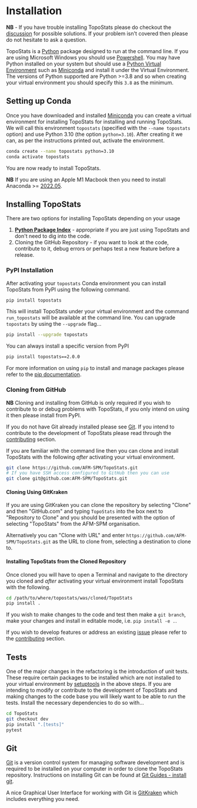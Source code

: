 # Installation

**NB** - If you have trouble installing TopoStats please do checkout the
[discussion](https://github.com/AFM-SPM/TopoStats/discussions) for possible solutions. If your problem isn't covered
then please do not hesitate to ask a question.


TopoStats is a [Python](https://www.python.org) package designed to run at the command line. If you are using Microsoft
Windows you should use
[Powershell](https://learn.microsoft.com/en-us/powershell/scripting/learn/ps101/01-getting-started?view=powershell-7.3). You
may have Python installed on your system but should use a [Python Virtual
Environment](https://realpython.com/python-virtual-environments-a-primer/) such as
[Miniconda](https://docs.conda.io/en/latest/miniconda.html) and install it under the Virtual Environment. The versions
of Python supported are Python >=3.8 and so when creating your virtual environment you should specify this `3.8` as the
minimum.

## Setting up Conda

Once you have downloaded and installed [Miniconda](https://docs.conda.io/en/latest/miniconda.html) you can create a
virtual environment for installing TopoStats for installing and running TopoStats. We will call this environment `topostats`
(specified with the `--name topostats` option) and use Python 3.10 (the option `python=3.10`). After creating it we can,
as per the instructions printed out, activate the environment.

``` bash
conda create --name topostats python=3.10
conda activate topostats
```

You are now ready to install TopoStats.

**NB** If you are using an Apple M1 Macbook then you need to install Anaconda >=
[2022.05](https://www.anaconda.com/blog/new-release-anaconda-distribution-now-supporting-m1).

## Installing TopoStats

There are two options for installing TopoStats depending on your usage

1. [**Python Package Index**](https://pypi.org/) - appropriate if you are just using TopoStats and don't need to dig into
   the code.
2. Cloning the GitHub Repository - if you want to look at the code, contribute to it, debug errors or perhaps test a new
   feature before a release.

### PyPI Installation

After activating your `topostats` Conda environment you can install TopoStats from PyPI using the following command.

``` bash
pip install topostats
```

This will install TopoStats under your virtual environment and the command `run_topostats` will be available at the
command line. You can upgrade `topostats` by using the `--upgrade` flag...

``` bash
pip install --upgrade topostats
```

You can always install a specific version from PyPI

``` bash
pip install topostats==2.0.0
```

For more information on using `pip` to install and manage packages please refer to the [pip
documentation](https://pip.pypa.io/en/stable/user_guide/).

### Cloning from GitHub

**NB** Cloning and installing from GitHub is only required if you wish to contribute to or debug problems with
TopoStats, if you only intend on using it then please install from PyPI.

If you do not have Git already installed please see [Git](#git). If you intend to contribute to the development of
TopoStats please read through the [contributing](contributing) section.

If you are familiar with the command line then you can clone and install TopoStats with the following _after_ activating
your virtual environment.

``` bash
git clone https://github.com/AFM-SPM/TopoStats.git
# If you have SSH access configured to GitHub then you can use
git clone git@github.com:AFM-SPM/TopoStats.git
```


#### Cloning Using GitKraken

If you are using GitKraken you can clone the repository by selecting "Clone" and then "GitHub.com" and typing
`TopoStats` into the box next to "Repository to Clone" and you should be presented with the option of selecting
"TopoStats" from the AFM-SPM organisation.

Alternatively you can "Clone with URL" and enter `https://github.com/AFM-SPM/TopoStats.git` as the URL to clone from,
selecting a destination to clone to.


#### Installing TopoStats from the Cloned Repository

Once cloned you will have to open a Terminal and navigate to the directory you cloned and _after_ activating your
virtual environment install TopoStats with the following.

``` bash
cd /path/to/where/topostats/was/cloned/TopoStats
pip install .
```

If you wish to make changes to the code and test then make a `git branch`, make your changes and install in editable mode,
i.e. `pip install -e .`.

If you wish to develop features or address an existing [issue](https://github.com/AFM-SPM/TopoStats/issues) please refer
to the [contributing](contributing) section.


## Tests

One of the major changes in the refactoring is the introduction of unit tests. These require certain packages to be
installed which are not installed to your virtual environment by
[setuptools](https://setuptools.pypa.io/en/latest/setuptools.html) in the above steps. If you are intending to modify or
contribute to the development of TopoStats and making changes to the code base you will likely want to be able to run
the tests. Install the necessary dependencies to do so with...


``` bash
cd TopoStats
git checkout dev
pip install ".[tests]"
pytest
```


## Git

[Git](https://git.vc) is a version control system for managing software development and is required to be installed on
your computer in order to clone the TopoStats repository. Instructions on installing Git can be found at [Git Guides -
install git](https://github.com/git-guides/install-git).

A nice Graphical User Interface for working with Git is [GitKraken](https://www.gitkraken.com/) which includes
everything you need.
